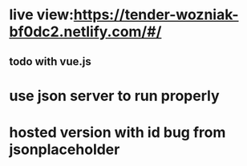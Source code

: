 # live view:https://tender-wozniak-bf0dc2.netlify.com/#/

## todo with vue.js

# use json server to run properly

# hosted version with id bug from jsonplaceholder
